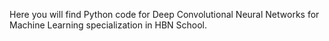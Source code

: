 Here you will find Python code for Deep Convolutional Neural Networks for Machine Learning specialization in HBN School.
